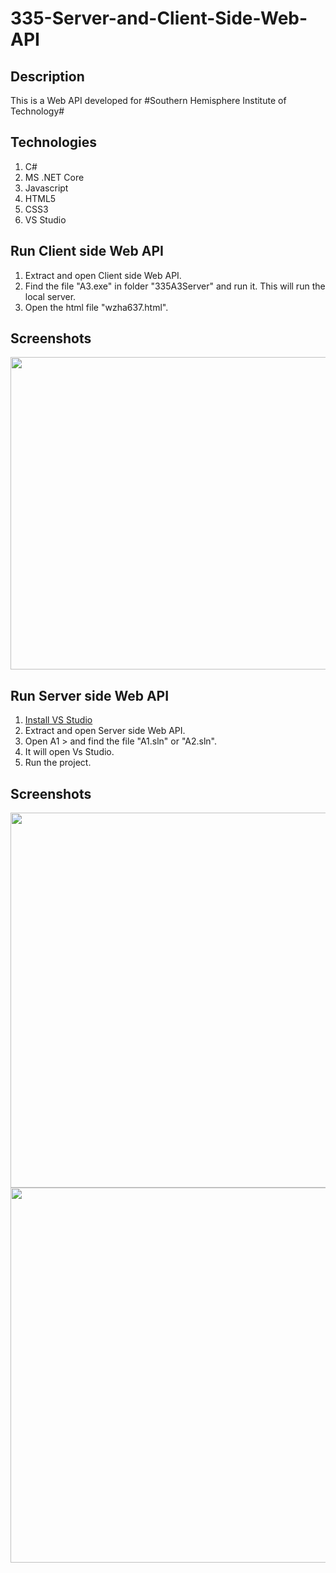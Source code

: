# 335-Server-and-Client-Side-Web-API

## Description
This is a Web API developed for #Southern Hemisphere Institute of Technology# 

## Technologies
1. C#
2. MS .NET Core
3. Javascript
4. HTML5
5. CSS3
6. VS Studio
## Run Client side Web API
1. Extract and open Client side Web API.
2. Find the file "A3.exe" in folder "335A3Server" and run it. This will run the local server.
3. Open the html file "wzha637.html".
## Screenshots
<img src="https://user-images.githubusercontent.com/88303440/197472718-8e0b936e-eac7-4405-bcb2-2c0c1a2e8925.png" width='1000px' height='500px'> </img>

## Run Server side Web API
1. [Install VS Studio](https://visualstudio.microsoft.com/downloads/)
2. Extract and open Server side Web API.
3. Open A1 > and find the file "A1.sln" or "A2.sln".
4. It will open Vs Studio.
5. Run the project.

## Screenshots
<img src="https://user-images.githubusercontent.com/88303440/197475419-c2d24c06-be4a-4e06-b2d3-f62784310b09.png" width='1000px' height='600px'> </img>
<img src="https://user-images.githubusercontent.com/88303440/197475401-aff9e9da-ef53-482b-a543-a20d8150f2d3.png" width='1000px' height='600px'> </img>
